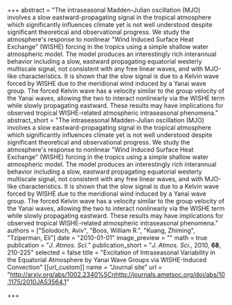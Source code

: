 +++
abstract = "The intraseasonal Madden-Julian oscillation (MJO) involves a slow eastward-propagating signal in the tropical atmosphere which significantly influences climate yet is not well understood despite significant theoretical and observational progress. We study the atmosphere's response to nonlinear \"Wind Induced Surface Heat Exchange\" (WISHE) forcing in the tropics using a simple shallow water atmospheric model. The model produces an interestingly rich interannual behavior including a slow, eastward propagating equatorial westerly multiscale signal, not consistent with any free linear waves, and with MJO-like characteristics. It is shown that the slow signal is due to a Kelvin wave forced by WISHE due to the meridional wind induced by a Yanai wave group. The forced Kelvin wave has a velocity similar to the group velocity of the Yanai waves, allowing the two to interact nonlinearly via the WISHE term while slowly propagating eastward. These results may have implications for observed tropical WISHE-related atmospheric intraseasonal phenomena."
abstract_short = "The intraseasonal Madden-Julian oscillation (MJO) involves a slow eastward-propagating signal in the tropical atmosphere which significantly influences climate yet is not well understood despite significant theoretical and observational progress. We study the atmosphere's response to nonlinear \"Wind Induced Surface Heat Exchange\" (WISHE) forcing in the tropics using a simple shallow water atmospheric model. The model produces an interestingly rich interannual behavior including a slow, eastward propagating equatorial westerly multiscale signal, not consistent with any free linear waves, and with MJO-like characteristics. It is shown that the slow signal is due to a Kelvin wave forced by WISHE due to the meridional wind induced by a Yanai wave group. The forced Kelvin wave has a velocity similar to the group velocity of the Yanai waves, allowing the two to interact nonlinearly via the WISHE term while slowly propagating eastward. These results may have implications for observed tropical WISHE-related atmospheric intraseasonal phenomena."
authors = ["Solodoch, Aviv", "Boos, William R.", "Kuang, Zhiming", "Tziperman, Eli"]
date = "2010-01-01"
image_preview = ""
math = true
publication = "*J. Atmos. Sci.*"
publication_short = "*J. Atmos. Sci.*, 2010, **68**, 210-225"
selected = false
title = "Excitation of Intraseasonal Variability in the Equatorial Atmosphere by Yanai Wave Groups via WISHE-Induced Convection"
[[url_custom]]
   name = "Journal site"
   url = "http://arxiv.org/abs/1002.2340%5Cnhttp://journals.ametsoc.org/doi/abs/10.1175/2010JAS3564.1"


+++
